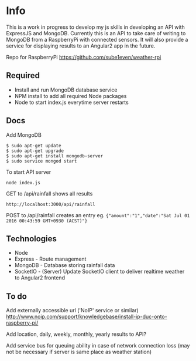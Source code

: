 Info
====
This is a work in progress to develop my js skills in developing an API with ExpressJS and MongoDB. Currently this is an API to take care of writing to MongoDB from a RaspberryPi with connected sensors. It will also provide a service for displaying results to an Angular2 app in the future.

Repo for RaspberryPi https://github.com/sube1even/weather-rpi

Required
--------
* Install and run MongoDB database service
* NPM install to add all required Node packages
* Node to start index.js everytime server restarts


Docs
----
Add MongoDB
```
$ sudo apt-get update
$ sudo apt-get upgrade
$ sudo apt-get install mongodb-server
$ sudo service mongod start
```

To start API server
```
node index.js
```

GET to /api/rainfall shows all results
```
http://localhost:3000/api/rainfall
```

POST to /api/rainfall creates an entry eg.
`{"amount":"1","date":"Sat Jul 01 2016 00:43:59 GMT+0930 (ACST)"}`


Technologies
------------
* Node
* Express - Route management
* MongoDB - Database storing rainfall data
* SocketIO - (Server) Update SocketIO client to deliver realtime weather to Angular2 frontend


To do
-----
Add externally accessible url ('NoIP' service or similar)
http://www.noip.com/support/knowledgebase/install-ip-duc-onto-raspberry-pi/

Add location, daily, weekly, monthly, yearly results to API?

Add service bus for queuing ability in case of network connection loss (may not be necessary if server is same place as weather station)
